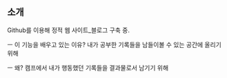 
## 소개


Github를 이용해 정적 웹 사이트_블로그 구축 중.


ㅡ 이 기능을 배우고 있는 이유?
내가 공부한 기록들을 남들이볼 수 있는 공간에 올리기 위해


ㅡ 왜?
캠프에서 내가 행동했던 기록들을 결과물로서 남기기 위해
